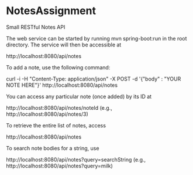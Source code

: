 # NotesAssignment
Small RESTful Notes API

The web service can be started by running mvn spring-boot:run in the root directory. The service will then be accessible
at 

http://localhost:8080/api/notes


To add a note, use the following command:

curl -i -H "Content-Type: application/json" -X POST -d '{"body" : "YOUR NOTE HERE"}' http://localhost:8080/api/notes


You can access any particular note (once added) by its ID at

http://localhost:8080/api/notes/noteId (e.g., http://localhost:8080/api/notes/3)


To retrieve the entire list of notes, access

http://localhost:8080/api/notes


To search note bodies for a string, use

http://localhost:8080/api/notes?query=searchString (e.g., http://localhost:8080/api/notes?query=milk)
